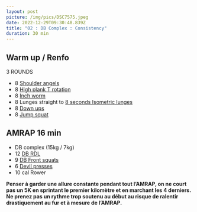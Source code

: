 ```yaml
---
layout: post
picture: /img/pics/DSC7575.jpeg
date: 2022-12-29T09:30:48.839Z
title: "02 : DB Complex : Consistency"
duration: 30 min
---
```

## Warm up / Renfo

3 ROUNDS

- 8 [Shoulder angels ](https://www.youtube.com/watch?v=4sRUwmB6vR8)
- 8 [High plank T rotation](https://www.youtube.com/watch?v=4sRUwmB6vR8)
- 8 [Inch worm](https://www.youtube.com/watch?v=pv_8CdDPAAk)
- 8 Lunges straight to [8 seconds Isometric lunges](https://www.youtube.com/watch?v=iF3QuR6BfgU)
- 8 [Down ups ](https://www.youtube.com/watch?v=B3jLmb7dWLY)
- 8 [Jump squat ](https://www.youtube.com/watch?v=flBodwEKe30)

## AMRAP 16 min

- DB complex (15kg / 7kg)
- 12 [DB RDL ](https://www.youtube.com/watch?v=WIcpu2UkJoY)
- 9 [DB Front squats](https://www.youtube.com/watch?v=B86Zj72LwzA)
- 6 [Devil presses](https://www.youtube.com/watch?v=hc6dfJHRcD0)
- 10 cal Rower 

**Penser à garder une allure constante pendant tout l’AMRAP, on ne court pas un 5K en sprintant le premier kilomètre et en marchant les 4 derniers. Ne prenez pas un rythme trop soutenu au début au risque de ralentir drastiquement au fur et à mesure de l’AMRAP.**